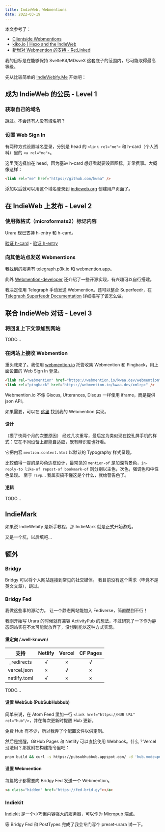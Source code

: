 ```yaml
---
title: IndieWeb, Webmentions
date: 2022-03-19
---
```


本文参考了：

- [Clientside Webmentions](https://www.swyx.io/clientside-webmentions/)
- [kiko.io | Hexo and the IndieWeb](https://kiko.io/post/Hexo-and-the-IndieWeb/)
- [新增对 Webmention 的支持 - Re:Linked](https://blog.outv.im/2021/webmention/)

我的目标是在能够保持 SvelteKit/MDsveX 这套底子的范围内，尽可能取得最高等级。

先从比较简单的 [IndieWebify.Me](https://indiewebify.me/) 开始吧：

## 成为 IndieWeb 的公民 - Level 1

### 获取自己的域名

跳过。不会还有人没有域名吧？

### 设置 Web Sign In

有两种方式设置域名登录，分别是 head 的 `<link rel="me">` 和 h-card（个人资料）里的 `<a rel="me">`。

这里我选择加在 head，因为塞进 h-card 想好看就要设置图标，非常费事。大概像这样：

```html
<link rel="me" href="https://github.com/kwaa" />
```

添加以后就可以用这个域名登录到 [indieweb.org](https://indieweb.org/) 创建用户页面了。

## 在 IndieWeb 上发布 - Level 2

### 使用微格式（microformats2）标记内容

Urara 现已支持 h-entry 和 h-card。

[验证 h-card](https://indiewebify.me/validate-h-card/?url=https%3A%2F%2Fkwaa.dev%2F) - [验证 h-entry](https://indiewebify.me/validate-h-entry/?url=https%3A%2F%2Fkwaa.dev%2Findieweb)

### 向其他站点发送 Webmentions

我找到的服务有 [telegraph.p3k.io](https://telegraph.p3k.io) 和 [webmention.app](https://webmention.app/)。

此外 [Webmention-developer](https://indieweb.org/Webmention-developer#Sending) 还介绍了一些开源实现，有兴趣可以自行搭建。

我决定使用 Telegraph 手动发送 Webmention。还可以整合 Superfeedr，在 [Telegraph Superfeedr Documentation](https://telegraph.p3k.io/superfeedr) 详细描写了该怎么做。

## 联合 IndieWeb 对话 - Level 3

### 将回复上下文添加到网站

TODO...

### 在网站上接收 Webmention

重头戏来了。我使用 [webmention.io](https://webmention.io/) 托管收集 Webmention 和 Pingback，用上面设置的 Web Sign In 登录。

```html
<link rel="webmention" href="https://webmention.io/kwaa.dev/webmention" />
<link rel="pingback" href="https://webmention.io/kwaa.dev/xmlrpc" />
```

Webmention.io 不像 Giscus, Utterances, Disqus 一样使用 iframe，而是提供 json API。

如果需要，可以在 [这里](https://github.com/kwaa/blog/blob/main/src/lib/components/comments/webmention.svelte) 找到我的 Webmention 实现。

#### 设计

（摸了快两个月的次要原因）
经过几次重写，最后定为类似现在挖孔屏手机的样式：它在不同设备上都能自适应，既有辨识度也好看。

它把内容 `mention.content.html` 以默认的 Typography 样式呈现。

比较值得一提的是彩色边框设计，最常见的 `mention-of` 是加深背景色，`in-reply-to like-of repost-of bookmark-of` 则分别以主色，次色，强调色和中性色呈现。
至于 `rsvp`... 我属实搞不懂这是个什么，就给警告色了。

#### 逻辑

TODO...

## IndieMark

如果说 IndieWebify 是新手教程，那 IndieMark 就是正式开始游戏。

又是一个坑，以后填吧...

## 额外

### Bridgy

Bridgy 可以将个人网站连接到常见的社交媒体。
我目前没有这个需求（毕竟不是英文文章），跳过。

### Bridgy Fed

我做这些事的源动力。
让一个静态网站能加入 Fediverse，简直酷到不行！

我刚开始写 Urara 的时候就有兼容 ActivityPub 的想法，不过研究了一下作为静态网站实在不太可能就放弃了，没想到能以这种方式实现。

#### 重定向 /.well-known/

|     支持     | Netlify | Vercel | CF Pages |
| :----------: | :-----: | :----: | :------: |
| \_redirects  |    √    |   ×    |    √     |
| vercel.json  |    ×    |   √    |    ×     |
| netlify.toml |    √    |   ×    |    ×     |

TODO...

#### 设置 WebSub (PubSubHubbub)

简单来说，在 Atom Feed 里加一行 `<link href="https://HUB URL" rel="hub"/>`，并在每次更新时提醒 Hub 更新。

免费 Hub 有不少，所以我弄了个配置文件以供定制。

然后是提醒，GitHub Pages 和 Netlify 可以直接使用 Webhook。什么？Vercel 没法用？那就附在构建指令里吧：

```bash
pnpm build && curl -s https://pubsubhubbub.appspot.com/ -d 'hub.mode=publish&hub.url=https://kwaa.dev/atom.xml' -X POST
```

#### 设置 Webmention

每篇帖子都需要向 Bridgy Fed 发送一个 Webmention。

```html
<a class="hidden" href="https://fed.brid.gy"></a>
```

### Indiekit

[Indiekit](https://github.com/getindiekit/indiekit) 是一个小巧但内容强大的服务器，可以作为 Micropub 端点。

等 Bridgy Fed 和 PostTypes 完成了我会专门写个 preset-urara 试一下。

<!-- ## IndieMark - 分数

> 使用 [Indiemark Score calculator](https://aaronjorbin.github.io/indiemark-score/) 计算

截至最后一次更新，本博客的 IndieMark 分数为：**待更新** -->
